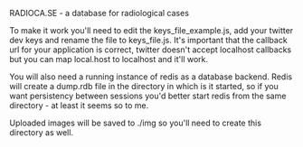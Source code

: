 RADIOCA.SE - a database for radiological cases

To make it work you'll need to edit the keys_file_example.js, add your twitter dev keys and rename the file to keys_file.js. It's important that the callback url for your application is correct, twitter doesn't accept localhost callbacks but you can map local.host to localhost and it'll work. 

You will also need a running instance of redis as a database backend. Redis will create a dump.rdb file in the directory in which is it started, so if you want persistency between sessions you'd better start redis from the same directory - at least it seems so to me.

Uploaded images will be saved to ./img so you'll need to create this directory as well.
